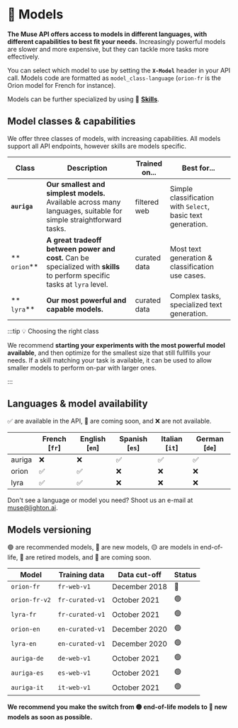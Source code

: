 ---
---

# 🤖 Models

**The Muse API offers access to models in different languages, with different capabilities to best fit your needs.** 
Increasingly powerful models are slower and more expensive, but they can tackle more tasks more effectively. 

You can select which model to use by setting the **`X-Model`** header in your API call. Models code are formatted as 
`model_class-language` (`orion-fr` is the Orion model for French for instance).

Models can be further specialized by using 🤹 **[Skills](/api/skills)**.

## Model classes & capabilities

We offer three classes of models, with increasing capabilities. All models support all API endpoints, however
skills are models specific.

| Class        | Description                                                                                                   | Trained on... | Best for...                                                |
|--------------|---------------------------------------------------------------------------------------------------------------|---------------|------------------------------------------------------------|
| **`auriga`** | **Our smallest and simplest models.** Available across many languages, suitable for simple straightforward tasks. | filtered web  | Simple classification with `Select`, basic text generation. |
| ** `orion`** | **A great tradeoff between power and cost.** Can be specialized with **skills** to perform specific tasks at `lyra` level.| curated data  | Most text generation & classification use cases.|
| ** `lyra`**  | **Our most powerful and capable models.**                                                                                                               | curated data  | Complex tasks, specialized text generation. |


:::tip 💡 Choosing the right class

We recommend **starting your experiments with the most powerful model available**, and then optimize for the smallest
size that still fullfills your needs. If a skill matching your task is available, it can be used to allow smaller models
to perform on-par with larger ones.

:::

## Languages & model availability 

✅ are available in the API, 📆 are coming soon, and ❌ are not available.

|        | French \[`fr`\] | English \[`en`\] | Spanish \[`es`\] | Italian \[`it`\] | German \[`de`\]
|--------|-------------|--------------|--------------|--------------|--------------|
| auriga | ❌           | ❌            | ✅            | ✅            | ✅            |
| orion  | ✅           | ✅            | ❌            | ❌            | ❌            |
| lyra   | ✅           | ✅            | ❌            | ❌            | ❌            |

Don't see a language or model you need? Shoot us an e-mail at muse@lighton.ai. 

## Models versioning 

🟢 are recommended models, 🔵 are new models, 🟡 are models in end-of-life, 🔴 are retired models,
and 📆 are coming soon.

| **Model**     | **Training data** | **Data cut-off** | **Status** |
|---------------|-------------------|------------------|------------|
| `orion-fr`    | `fr-web-v1`       | December 2018    | 🔴          |
| `orion-fr-v2` | `fr-curated-v1`   | October 2021     | 🟢          |
| `lyra-fr`     | `fr-curated-v1`   | October 2021     | 🟢          |
| `orion-en`    | `en-curated-v1`   | December 2020    | 🟢          |
| `lyra-en`     | `en-curated-v1`   | December 2020    | 🟢          |
| `auriga-de`    | `de-web-v1`   | October 2021    | 🟢          |
| `auriga-es`     | `es-web-v1`   | October 2021    | 🟢          |
| `auriga-it`    | `it-web-v1`   | October 2021    | 🟢          |


**We recommend you make the switch from 🟡 end-of-life models to 🔵 new models as soon as possible.**
